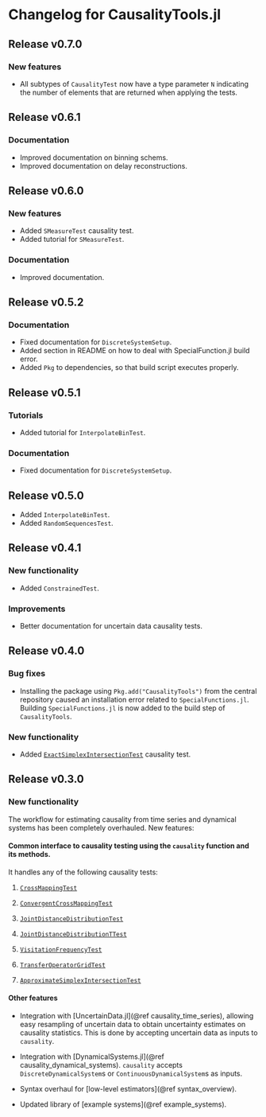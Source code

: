 # Changelog for CausalityTools.jl

## Release v0.7.0

### New features

- All subtypes of `CausalityTest` now have a type parameter `N` indicating
    the number of elements that are returned when applying the tests.

## Release v0.6.1

### Documentation

- Improved documentation on binning schems.
- Improved documentation on delay reconstructions.

## Release v0.6.0

### New features

- Added `SMeasureTest` causality test.
- Added tutorial for `SMeasureTest`.

### Documentation

- Improved documentation.

## Release v0.5.2

### Documentation

- Fixed documentation for `DiscreteSystemSetup`.
- Added section in README on how to deal with SpecialFunction.jl build error.
- Added `Pkg` to dependencies, so that build script executes properly.

## Release v0.5.1

### Tutorials

- Added tutorial for `InterpolateBinTest`.

### Documentation

- Fixed documentation for `DiscreteSystemSetup`.

## Release v0.5.0

- Added `InterpolateBinTest`.
- Added `RandomSequencesTest`.

## Release v0.4.1

### New functionality

- Added `ConstrainedTest`.

### Improvements

- Better documentation for uncertain data causality tests.

## Release v0.4.0

### Bug fixes

- Installing the package using `Pkg.add("CausalityTools")` from the central repository caused an  installation error related to `SpecialFunctions.jl`. Building `SpecialFunctions.jl` is now added to the build step of `CausalityTools`.

### New functionality

- Added [`ExactSimplexIntersectionTest`](@ref) causality test.

## Release v0.3.0

### New functionality

The workflow for estimating causality from time series and dynamical systems has been completely overhauled. New features:

#### Common interface to causality testing using the `causality` function and its methods. 

It handles any of the following causality tests:

1. [`CrossMappingTest`](@ref)

2. [`ConvergentCrossMappingTest`](@ref)

3. [`JointDistanceDistributionTest`](@ref)

4. [`JointDistanceDistributionTTest`](@ref)

5. [`VisitationFrequencyTest`](@ref)

6. [`TransferOperatorGridTest`](@ref)

7. [`ApproximateSimplexIntersectionTest`](@ref)

#### Other features

- Integration with [UncertainData.jl](@ref causality_time_series), allowing easy resampling of
    uncertain data to obtain uncertainty estimates on causality statistics. This is done
    by accepting uncertain data as inputs to `causality`.

- Integration with [DynamicalSystems.jl](@ref causality_dynamical_systems). `causality` accepts
    `DiscreteDynamicalSystem`s or `ContinuousDynamicalSystem`s as inputs.

- Syntax overhaul for [low-level estimators](@ref syntax_overview).

- Updated library of [example systems](@ref example_systems).
